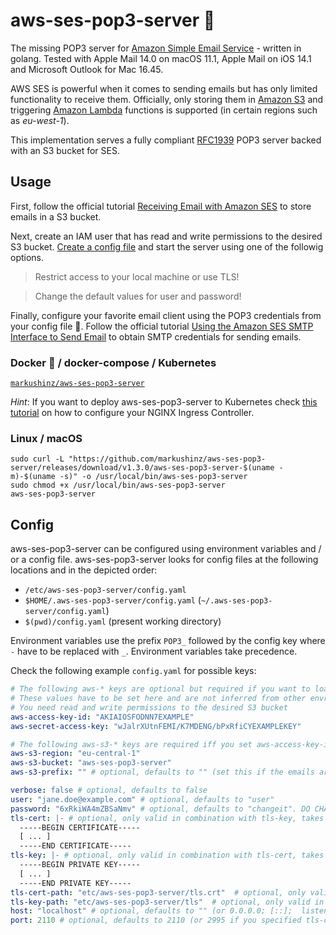 # aws-ses-pop3-server 💌

The missing POP3 server for [Amazon Simple Email Service](https://aws.amazon.com/de/ses/) - written in golang.
Tested with Apple Mail 14.0 on macOS 11.1, Apple Mail on iOS 14.1 and Microsoft Outlook for Mac 16.45.

AWS SES is powerful when it comes to sending emails but has only limited functionality to receive them.
Officially, only storing them in [Amazon S3](https://aws.amazon.com/de/s3/) and triggering [Amazon Lambda](https://aws.amazon.com/de/lambda/) functions is supported (in certain regions such as *eu-west-1*).

This implementation serves a fully compliant [RFC1939](https://tools.ietf.org/html/rfc1939) POP3 server backed with an S3 bucket for SES.

## Usage

First, follow the official tutorial [Receiving Email with Amazon SES](https://docs.aws.amazon.com/ses/latest/DeveloperGuide/receiving-email.html) to store emails in a S3 bucket.

Next, create an IAM user that has read and write permissions to the desired S3 bucket. [Create a config file](#config) and start the server using one of the followig options.

> Restrict access to your local machine or use TLS!

> Change the default values for user and password!

Finally, configure your favorite email client using the POP3 credentials from your config file 🥳.
Follow the official tutorial [Using the Amazon SES SMTP Interface to Send Email](https://docs.aws.amazon.com/ses/latest/DeveloperGuide/send-email-smtp.html) to obtain SMTP credentials for sending emails.

### Docker 🐳 / docker-compose / Kubernetes

[`markushinz/aws-ses-pop3-server`](https://hub.docker.com/r/markushinz/aws-ses-pop3-server/tags)

*Hint*: If you want to deploy aws-ses-pop3-server to Kubernetes check [this tutorial](https://minikube.sigs.k8s.io/docs/tutorials/nginx_tcp_udp_ingress/) on how to configure your NGINX Ingress Controller.

### Linux / macOS

```shell
sudo curl -L "https://github.com/markushinz/aws-ses-pop3-server/releases/download/v1.3.0/aws-ses-pop3-server-$(uname -m)-$(uname -s)" -o /usr/local/bin/aws-ses-pop3-server
sudo chmod +x /usr/local/bin/aws-ses-pop3-server
aws-ses-pop3-server
```

## Config

aws-ses-pop3-server can be configured using environment variables and / or a config file.
aws-ses-pop3-server looks for config files at the following locations and in the depicted order:

* `/etc/aws-ses-pop3-server/config.yaml`
* `$HOME/.aws-ses-pop3-server/config.yaml` (`~/.aws-ses-pop3-server/config.yaml`)
* `$(pwd)/config.yaml` (present working directory)

Environment variables use the prefix `POP3_` followed by the config key where `-` have to be replaced with `_`. Environment variables take precedence.

Check the following example `config.yaml` for possible keys:

```yaml
# The following aws-* keys are optional but required if you want to load emails
# These values have to be set here and are not inferred from other envrionment variables or ~/.aws/credentials
# You need read and write permissions to the desired S3 bucket
aws-access-key-id: "AKIAIOSFODNN7EXAMPLE"
aws-secret-access-key: "wJalrXUtnFEMI/K7MDENG/bPxRfiCYEXAMPLEKEY"

# The following aws-s3-* keys are required iff you set aws-access-key-id and aws-secret-access-key
aws-s3-region: "eu-central-1"
aws-s3-bucket: "aws-ses-pop3-server"
aws-s3-prefix: "" # optional, defaults to "" (set this if the emails are not stored in the root directory of the S3 bucket)

verbose: false # optional, defaults to false
user: "jane.doe@example.com" # optional, defaults to "user"
password: "6xRkiWA4mZBSaNmv" # optional, defaults to "changeit". DO CHANGE IT!
tls-cert: |- # optional, only valid in combination with tls-key, takes precedence over tls-cert-path / tls-key-path
  -----BEGIN CERTIFICATE-----
  [ ... ]
  -----END CERTIFICATE-----
tls-key: |- # optional, only valid in combination with tls-cert, takes precedence over tls-cert-path / tls-key-path
  -----BEGIN PRIVATE KEY-----
  [ ... ]
  -----END PRIVATE KEY-----
tls-cert-path: "etc/aws-ses-pop3-server/tls.crt"  # optional, only valid in combination with tls-key-path
tls-key-path: "etc/aws-ses-pop3-server/tls"  # optional, only valid in combination with tls-cert-path
host: "localhost" # optional, defaults to "" (or 0.0.0.0; [::];  listening on all NICs)
port: 2110 # optional, defaults to 2110 (or 2995 if you specified tls-cert / tls-key or tls-cert-path / tls-key-path)
```
